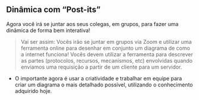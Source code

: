 ## Dinâmica com “Post-its”
Agora você irá se juntar aos seus colegas, em grupos, para fazer uma dinâmica de forma bem interativa!
> Vai ser assim:
> Vocês irão se juntar em grupos via Zoom e utilizar uma ferramenta online para desenhar em conjunto um diagrama de como a internet funciona!
> Vocês devem utilizar a ferramenta para descrever as partes (protocolos, recursos, mecanismos, etc) envolvidas quando enviamos uma requisição a partir de um cliente para um servidor.

- O importante agora é usar a criatividade e trabalhar em equipe para criar um diagrama o mais detalhado possível, utilizando o conhecimento adquirido hoje.
